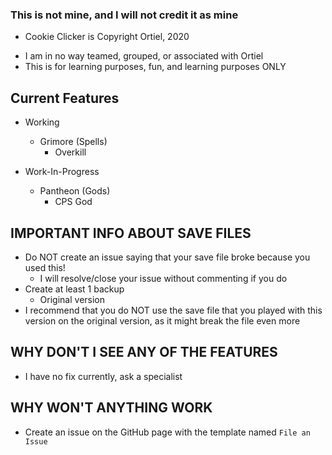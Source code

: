 ### This is not mine, and I will not credit it as mine
* Cookie Clicker is Copyright Ortiel, 2020
- I am in no way teamed, grouped, or associated with Ortiel
- This is for learning purposes, fun, and learning purposes ONLY


## Current Features
* Working
    - Grimore (Spells)
        * Overkill

* Work-In-Progress
    - Pantheon (Gods)
        * CPS God


## IMPORTANT INFO ABOUT SAVE FILES
* Do NOT create an issue saying that your save file broke because you used this!
    - I will resolve/close your issue without commenting if you do
* Create at least 1 backup
    - Original version
* I recommend that you do NOT use the save file that you played with this version on the original version, as it might break the file even more

## WHY DON'T I SEE ANY OF THE FEATURES
* I have no fix currently, ask a specialist

## WHY WON'T ANYTHING WORK
* Create an issue on the GitHub page with the template named `File an Issue`